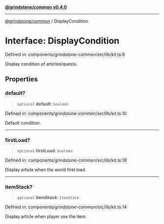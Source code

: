 [**@grindstone/common v0.4.0**](../README.md)

***

[@grindstone/common](../globals.md) / DisplayCondition

# Interface: DisplayCondition

Defined in: components/grindstone-common/src/lib/kit.ts:6

Display condition of articles/quests.

## Properties

### default?

> `optional` **default**: `boolean`

Defined in: components/grindstone-common/src/lib/kit.ts:10

Default condition.

***

### firstLoad?

> `optional` **firstLoad**: `boolean`

Defined in: components/grindstone-common/src/lib/kit.ts:18

Display article when the world first load.

***

### itemStack?

> `optional` **itemStack**: `ItemStack`

Defined in: components/grindstone-common/src/lib/kit.ts:14

Display article when player use the item.
